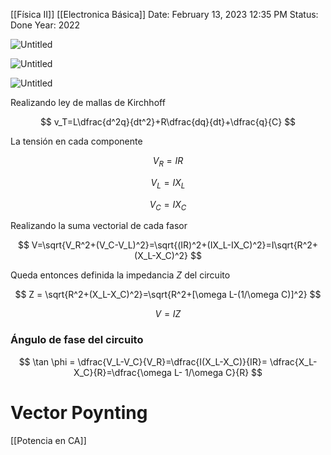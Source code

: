 [[Física II]] [[Electronica Básica]]
Date: February 13, 2023 12:35 PM
Status: Done
Year: 2022

![Untitled](_private/Images/Circuito%20RLC/Untitled.png)

![Untitled](_private/Images/Circuito%20RLC/Untitled%201.png)

![Untitled](_private/Images/Circuito%20RLC/Untitled%202.png)

Realizando ley de mallas de Kirchhoff

$$
v_T=L\dfrac{d^2q}{dt^2}+R\dfrac{dq}{dt}+\dfrac{q}{C}
$$

La tensión en cada componente

$$
V_R=IR
$$

$$
V_L = I X_L
$$

$$
V_C = I X_C
$$

Realizando la suma vectorial de cada fasor

$$
V=\sqrt{V_R^2+(V_C-V_L)^2}=\sqrt{(IR)^2+(IX_L-IX_C)^2}=I\sqrt{R^2+(X_L-X_C)^2}
$$

Queda entonces definida la impedancia $Z$ del circuito

$$
Z = \sqrt{R^2+(X_L-X_C)^2}=\sqrt{R^2+[\omega L-(1/\omega C)]^2}
$$

$$
V=IZ
$$

### Ángulo de fase del circuito

$$
\tan \phi = \dfrac{V_L-V_C}{V_R}=\dfrac{I(X_L-X_C)}{IR}= \dfrac{X_L-X_C}{R}=\dfrac{\omega L- 1/\omega C}{R}
$$

# Vector Poynting
[[Potencia en CA]]